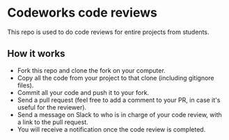 # Codeworks code reviews

This repo is used to do code reviews for entire projects from students.

## How it works

- Fork this repo and clone the fork on your computer.
- Copy all the code from your project to that clone (including gitignore files).
- Commit all your code and push it to your fork.
- Send a pull request (feel free to add a comment to your PR, in case it's useful for the reviewer).
- Send a message on Slack to who is in charge of your code review, with a link to the pull request.
- You will receive a notification once the code review is completed.
